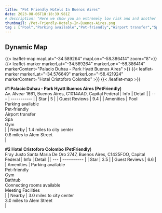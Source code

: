 ```yaml
---
title: "Pet Friendly Hotels In Buenos Aires"
date: 2023-08-06T18:18:39.981Z
# description: "Here we show you an extremely low risk and and another medium risk approach to earn passive income "
thumbnail: /Pet-Friendly-Hotels-In-Buenos-Aires.png
tag : ["Pool","Parking available","Pet-friendly","Airport transfer","Spa","Gym","Bathtub","Connecting rooms available","Meeting Facilities"]
---
```


## Dynamic Map
{{< leaflet-map  mapLat="-34.589264" mapLon="-58.386414" zoom="8">}}
    {{< leaflet-marker markerLat="-34.589264" markerLon="-58.386414" markerContent="Palacio Duhau - Park Hyatt Buenos Aires" >}}
    {{< leaflet-marker markerLat="-34.576649" markerLon="-58.421924" markerContent="Hotel Cristoforo Colombo" >}}
{{< /leaflet-map >}}


**#1 Palacio Duhau - Park Hyatt Buenos Aires (PetFriendly)**<br>Av. Alvear 1661, Buenos Aires, C1014AAD, Capital Federal
| Info | Detail |
| --- | ----------- |
| Star | 5 |
| Guest Reviews | 9.4 |
| Amenities | Pool<br>Parking available<br>Pet-friendly<br>Airport transfer<br>Spa<br>Gym<br> |
| Nearby | 1.4 miles to city center<br>0.8 miles to Alem Street<br> |

**#2 Hotel Cristoforo Colombo (PetFriendly)**<br>Fray Justo Santa Maria De Oro 2747, Buenos Aires, C1425FOO, Capital Federal
| Info | Detail |
| --- | ----------- |
| Star | 3.5 |
| Guest Reviews | 6.6 |
| Amenities | Parking available<br>Pet-friendly<br>Gym<br>Bathtub<br>Connecting rooms available<br>Meeting Facilities<br> |
| Nearby | 3.0 miles to city center<br>3.0 miles to Alem Street<br> |

